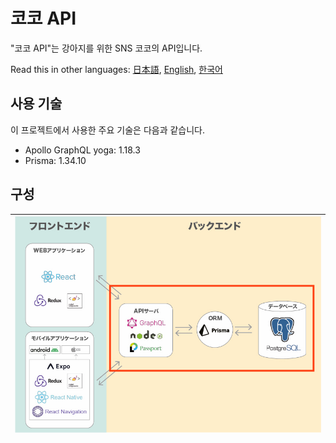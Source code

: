 # 코코 API

"코코 API"는 강아지를 위한 SNS 코코의 API입니다.

Read this in other languages: [日本語](./README.md), [English](./README.en.md), [한국어](./README.ko.md)

## 사용 기술

이 프로젝트에서 사용한 주요 기술은 다음과 같습니다.

- Apollo GraphQL yoga: 1.18.3
- Prisma: 1.34.10

## 구성

| <img src="./api.jpg" alt="drawing" width="600"/> |
| :----------------------------------------------: |

